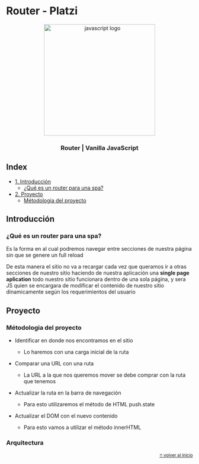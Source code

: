 # Router - Platzi

<div align="center">
  <img src="https://upload.wikimedia.org/wikipedia/commons/thumb/9/99/Unofficial_JavaScript_logo_2.svg/245px-Unofficial_JavaScript_logo_2.svg.png" alt="javascript logo" height="300px">
  <h3>Router | Vanilla JavaScript</h3>
</div>

## Index
- [1. Introducción](#introducción)
  - [¿Qué es un router para una spa?](#qué-es-un-router-para-una-spa)
- [2. Proyecto](#proyecto)
  - [Métodologia del proyecto](#métodologia-del-proyecto)

## Introducción

### ¿Qué es un router para una spa?

Es la forma en al cual podremos navegar entre secciones de nuestra página sin que se genere un full reload

De esta manera el sitio no va a recargar cada vez que queramos ir a otras secciones de nuestro sitio haciendo de nuestra aplicación una __single page aplication__ todo nuestro sitio funcionara dentro de una sola página, y sera JS quien se encargara de modificar el contenido de nuestro sitio dinamicamente según los requerimientos del usuario

## Proyecto

### Métodologia del proyecto

* Identificar en donde nos encontramos en el sitio
  * Lo haremos con una carga inicial de la ruta

* Comparar una URL con una ruta
  * La URL a la que nos queremos mover se debe comprar con la ruta que tenemos

* Actualizar la ruta en la barra de navegación
  * Para esto utilizaremos el método de HTML push.state

* Actualizar el DOM con el nuevo contenido
  *  Para esto vamos a utilizar el método innerHTML

### Arquitectura


<div align="right">
  <small><a href="#index">🡡 volver al inicio</a></small>
</div>